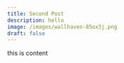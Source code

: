 ```yaml
---
title: Second Post
description: hello
image: /images/wallhaven-85ox3j.png
draft: false
---
```

this is content